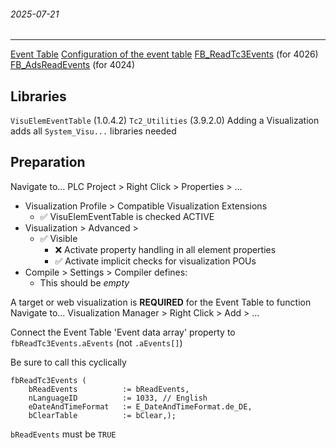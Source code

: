 ###### 2025-07-21
---

[Event Table](https://infosys.beckhoff.com/content/1033/tc3_plc_intro/3524166155.html?id=4373836669159094324)
	[Configuration of the event table](https://infosys.beckhoff.com/english.php?content=../content/1033/tc3_plc_intro/3524180363.html&id=)
	[FB_ReadTc3Events](https://infosys.beckhoff.com/english.php?content=../content/1033/tc3_plc_intro/11028199435.html&id=) (for 4026)
	[FB_AdsReadEvents](https://infosys.beckhoff.com/content/1033/tcplclib_tc2_utilities/3524194955.html?id=3350434744136909984) (for 4024)
## Libraries
`VisuElemEventTable` (1.0.4.2)
`Tc2_Utilities` (3.9.2.0)
Adding a Visualization adds all `System_Visu...` libraries needed

## Preparation
Navigate to...
PLC Project > Right Click > Properties > ...
- Visualization Profile > Compatible Visualization Extensions
	- ✅ VisuElemEventTable is checked ACTIVE
- Visualization > Advanced > 
	- ✅ Visible
		- ❌ Activate property handling in all element properties
		- ✅ Activate implicit checks for visualization POUs 
- Compile > Settings > Compiler defines:
	- This should be *empty*

A target or web visualization is **REQUIRED** for the Event Table to function
Navigate to...
	Visualization Manager > Right Click > Add > ...

Connect the Event Table 'Event data array' property to
`fbReadTc3Events.aEvents` (not `.aEvents[]`)

Be sure to call this cyclically

```
fbReadTc3Events (
    bReadEvents          := bReadEvents, 
    nLanguageID          := 1033, // English
    eDateAndTimeFormat   := E_DateAndTimeFormat.de_DE,
    bClearTable          := bClear,);
```
`bReadEvents` must be `TRUE`

